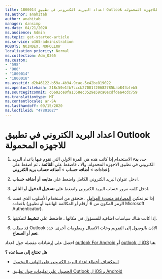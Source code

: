 ```yaml
---
title: 1800014 اعداد البريد الكتروني في تطبيق Outlook للاجهزه المحمولة
ms.author: anahitab
author: anahitab
manager: dansimp
ms.date: 04/21/2020
ms.audience: Admin
ms.topic: get-started-article
ms.service: o365-administration
ROBOTS: NOINDEX, NOFOLLOW
localization_priority: Normal
ms.collection: Adm_O365
ms.custom:
- "598"
- "900"
- "1800014"
- "1800018"
ms.assetid: d2b46122-b59a-4b94-9cae-5e42be819022
ms.openlocfilehash: 218c50e1fb7cccb27001f20682785bab84fbfeb5
ms.sourcegitcommit: c6692ce0fa1358ec3529e59ca0ecdfdea4cdc759
ms.translationtype: MT
ms.contentlocale: ar-SA
ms.lasthandoff: 09/15/2020
ms.locfileid: "47801027"
---
```

# <a name="set-up-email-in-the-outlook-mobile-app"></a>اعداد البريد الكتروني في تطبيق Outlook للاجهزه المحمولة

1. حدد **بدء** الاستخدام إذا كانت هذه هي المرة الاولي التي تقوم فيها باعداد البريد الكتروني في تطبيق الاجهزه المحمولة. والا ، فاضغط علي **القائمة** ، ثم اضغط علي **إعدادات** \> **أضافه حساب** \> **أضافه حساب بريد الكتروني**.

2. ادخل عنوان البريد الكتروني الكامل واضغط علي **متابعه** أو **أضافه حساب**.

3. ادخل كلمه مرور حساب البريد الكتروني واضغط علي **تسجيل الدخول** أو **التالي**.

4. إذا تم تمكين [المصادقة متعددة العوامل](https://docs.microsoft.com/microsoft-365/admin/security-and-compliance/set-up-multi-factor-authentication) ، فتحقق من استخدام الأسلوب الذي قمت باعداده (الرمز المكون من 6 أرقام أو المكالمة الهاتفية أو تطبيق Microsoft Authenticator).

5. إذا كانت هناك سياسات اضافيه للمسؤول في مكانها ، فاضغط علي **تنشيط** لتمكينها.

6. قد يطلب Outlook الاذن بالوصول إلى التقويم وجات الاتصال ومعلومات أخرى. حدد **نعم** أو **السماح**.

احصل علي إرشادات مفصله حول اعداد [outlook For Android](https://support.office.com/article/886db551-8dfa-4fd5-b835-f8e532091872.aspx) أو [outlook ل iOS](https://support.office.com/article/b2de2161-cc1d-49ef-9ef9-81acd1c8e234.aspx) هنا.
  
 **هل تحتاج إلى مساعده ؟**
  
- [استكشاف أخطاء اعداد البريد الكتروني علي الهاتف المحمول](https://support.office.com/article/a264ef01-9c88-48fb-9285-7017e4f31f02.aspx)

- [الحصول علي تعليمات حول تطبيق Outlook ل iOS و Android](https://support.office.com/article/218a22d1-9fa5-4889-b689-de1c63493243.aspx#ID0EAABAAA=Contact_Support)
